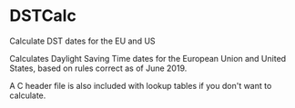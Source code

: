 # DSTCalc
Calculate DST dates for the EU and US

Calculates Daylight Saving Time dates for the European Union and United States, based on rules correct as of June 2019.

A C header file is also included with lookup tables if you don't want to calculate.
